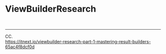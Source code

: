 # ViewBuilderResearch



<br>

***

CC.<br>
https://itnext.io/viewbuilder-research-part-1-mastering-result-builders-65ac4f8dcf0d
